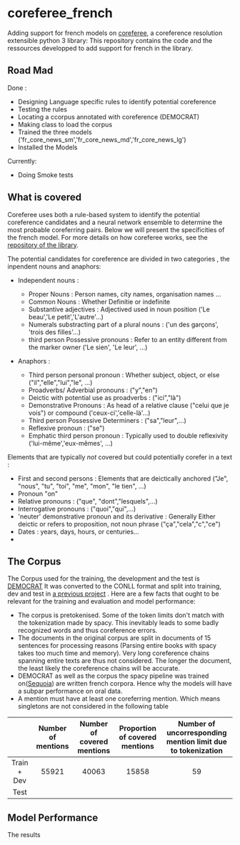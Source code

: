 # coreferee_french


Adding support for french models on [coreferee](https://github.com/msg-systems/coreferee), a coreference resolution extensible python 3 library:
This repository contains the code and the ressources developped to add support for french in the library. 

## Road Mad
Done :
- Designing Language specific rules to identify potential coreference
- Testing the rules
- Locating a ccorpus annotated with coreference (DEMOCRAT)
- Making class to load the corpus
- Trained the three models ('fr_core_news_sm','fr_core_news_md','fr_core_news_lg')
- Installed the Models



Currently:
- Doing Smoke tests

## What is covered
Coreferee uses both a rule-based system to identify the potential coreference candidates and a neural network ensemble to determine the most probable coreferring pairs.
Below we will present the specificities of the french model.
For more details on how coreferee works, see the [repository of the library](https://github.com/msg-systems/coreferee).

The potential candidates for coreference are divided in two categories , the inpendent nouns and anaphors:

- Independent nouns :
  - Proper Nouns : Person names, city names, organisation names ...
  - Common Nouns : Whether Definitie or indefinite
  - Substantive adjectives : Adjectived used in noun position ('Le beau','Le petit','L'autre'...)
  - Numerals substracting part of a plural nouns : ('un des garçons', 'trois des filles'...)
  - third person Possessive pronouns : Refer to an entity different from the marker owner ('Le sien', 'Le leur', ...)

- Anaphors :
  - Third person personal pronoun : Whether subject, object, or else ("il","elle","lui","le", ...)
  - Proadverbs/ Adverbial pronouns : ("y","en")
  - Deictic  with potential use as proadverbs : ("ici","là")
  - Demonstrative Pronouns :  As head of a relative clause ("celui que je vois") or compound ('ceux-ci','celle-là'...)
  - Third person Possessive Determiners : ("sa","leur",...)
  - Reflexive pronoun : ("se")
  - Emphatic third person pronoun : Typically used to double reflexivity ('lui-même','eux-mêmes', ...)

Elements that are typically *not* covered but could potentially corefer in a text :
- First and second persons : Elements that are deictically anchored ("Je", "nous", "tu", "toi", "me", "mon", "le tien", ...)
- Pronoun "on" 
- Relative pronouns : ("que", "dont","lesquels",...)
- Interrogative pronouns : ("quoi","qui",...)
- 'neuter' demonstrative pronoun and its derivative : Generally Either deictic or refers to proposition, not noun phrase ("ça","cela","c","ce")
- Dates : years, days, hours, or centuries... 
- 

## The Corpus

The Corpus used for the training, the development and the test is [DEMOCRAT](https://www.ortolang.fr/market/corpora/democrat/v1.1)
It was converted to the CONLL format and split into training, dev and test in [a previous project](https://github.com/Pantalaymon/neuralcoref-for-french) .
Here are a few facts that ought to be relevant for the training and evaluation and model performance: 
- The corpus is pretokenised. Some of the token limits don't match with the tokenization made by spacy. This inevitably leads to some badly recognized words and thus coreference errors.
- The documents in the original corpus are split in documents of 15 sentences for processing reasons (Parsing entire books with spacy takes too much time and memory). Very long coreference chains spanning entire texts are thus not considered. The longer the document, the least likely the coreference chains will be accurate.
- DEMOCRAT as well as the corpus the spacy pipeline was trained on([Sequoia](http://deep-sequoia.inria.fr/)) are written french corpora. Hence why the models will have a subpar performance on oral data.
- A mention must have at least one coreferring mention. Which means singletons are not considered in the following table

|             | Number of mentions | Number of covered mentions | Proportion of covered mentions | Number of uncorresponding mention limit due to tokenization |
| :----------:|       :-:          |           :-:              |           :-:                  |                             :-:                             |
| Train + Dev |       55921        |           40063            |           15858                |                             59                              |
| Test        |               |                       |                           |                                                           |



## Model Performance
The results


